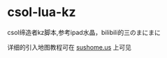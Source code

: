 # csol-lua-kz

csol缔造者kz脚本,参考ipad水晶，bilibili的三のまにまに

详细的引入地图教程可在 [sushome.us](https://sushome.us/luckshare/lua/289/) 上可见
